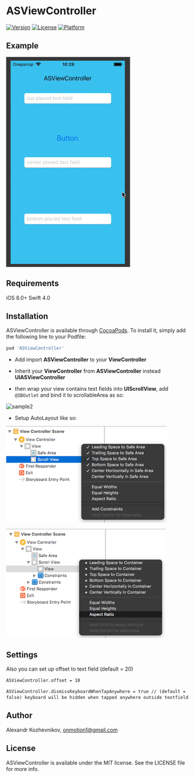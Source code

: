 # ASViewController

[![Version](https://img.shields.io/cocoapods/v/ASViewController.svg?style=flat)](http://cocoapods.org/pods/ASViewController)
[![License](https://img.shields.io/cocoapods/l/ASViewController.svg?style=flat)](http://cocoapods.org/pods/ASViewController)
[![Platform](https://img.shields.io/cocoapods/p/ASViewController.svg?style=flat)](http://cocoapods.org/pods/ASViewController)

## Example

![sample](https://github.com/onmotion/ASViewController/blob/captions/Screenshots/2.gif)


## Requirements

iOS 8.0+
Swift 4.0

## Installation

ASViewController is available through [CocoaPods](http://cocoapods.org). To install
it, simply add the following line to your Podfile:

```ruby
pod 'ASViewController'
```
* Add import **ASViewController** to your **ViewController**

* Inherit your **ViewController** from **ASViewController** instead **UIASViewController**

* then wrap your view contains text fields into **UIScrollView**, add ```@IBOutlet``` and bind it to scrollableArea as so:

![sample2](https://github.com/onmotion/ASViewController/blob/captions/Screenshots/1.gif)

* Setup AutoLayout like so:

![1](https://github.com/onmotion/ASViewController/blob/captions/Screenshots/1.png)

![2](https://github.com/onmotion/ASViewController/blob/captions/Screenshots/2.png)

## Settings

Also you can set up offset to text field (default = 20)

```
ASViewController.offset = 10
```
```
ASViewController.dismissKeyboardWhenTapAnywhere = true // (default = false) keyboard will be hidden when tapped anywhere outside textfield
```


## Author

Alexandr Kozhevnikov, onmotion1@gmail.com

## License

ASViewController is available under the MIT license. See the LICENSE file for more info.
